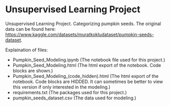# Unsupervised Learning Project
Unsupervised Learning Project. Categorizing pumpkin seeds.
The original data can be found here: https://www.kaggle.com/datasets/muratkokludataset/pumpkin-seeds-dataset.

Explaination of files:

  - Pumpkin_Seed_Modeling.ipynb (The notebook file used for this project.)
  - Pumpkin_Seed_Modeling.html (The html export of the notebook. Code blocks are shown.)
  - Pumpkin_Seed_Modeling_(code_hidden).html (The html export of the notebook. Code blocks are HIDDED. It can sometimes be better to view this version if only interested in the modeling.)
  - requirements.txt (The packages used for this project.)
  - pumpkin_seeds_dataset.csv (The data used for modeling.)